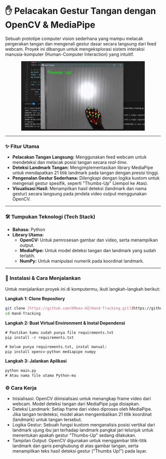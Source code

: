 # ✋ Pelacakan Gestur Tangan dengan OpenCV & MediaPipe

Sebuah prototipe computer vision sederhana yang mampu melacak pergerakan tangan dan mengenali gestur dasar secara langsung dari feed webcam. Proyek ini dibangun untuk mengeksplorasi sistem interaksi manusia-komputer (Human-Computer Interaction) yang intuitif.

<p align="center">
  <img src="https://github.com/KMoex-HZ/Hand-Tracking/blob/main/demo.gif?raw=true" alt="Demo Pelacakan Tangan" width="400">
</p>

---

### ✨ Fitur Utama

- **Pelacakan Tangan Langsung:** Menggunakan feed webcam untuk mendeteksi dan melacak posisi tangan secara *real-time*.
- **Deteksi Landmark Tangan:** Mengimplementasikan library MediaPipe untuk mendapatkan 21 titik landmark pada tangan dengan presisi tinggi.
- **Pengenalan Gestur Sederhana:** Dilengkapi dengan logika kustom untuk mengenali gestur spesifik, seperti "Thumbs-Up" (Jempol ke Atas).
- **Visualisasi Hasil:** Menampilkan hasil deteksi (landmark dan nama gestur) secara langsung pada jendela video output menggunakan OpenCV.

---

### 🛠️ Tumpukan Teknologi (Tech Stack)

- **Bahasa:** Python
- **Library Utama:**
  - **OpenCV:** Untuk pemrosesan gambar dan video, serta menampilkan output.
  - **MediaPipe:** Untuk model deteksi tangan dan landmark yang sudah terlatih.
  - **NumPy:** Untuk manipulasi numerik pada koordinat landmark.

---

### 🚀 Instalasi & Cara Menjalankan

Untuk menjalankan proyek ini di komputermu, ikuti langkah-langkah berikut:

**Langkah 1: Clone Repository**
```bash
git clone [https://github.com/KMoex-HZ/Hand-Tracking.git](https://github.com/KMoex-HZ/Hand-Tracking.git)
cd Hand-Tracking
```
**Langkah 2: Buat Virtual Environment & Instal Dependensi**
```
# Pastikan kamu sudah punya file requirements.txt
pip install -r requirements.txt
```
```
# belum punya requirements.txt, instal manual:
pip install opencv-python mediapipe numpy
```
**Langkah 3: Jalankan Aplikasi**
```
python main.py 
# Atau nama file utama Python-mu
```

### ⚙️ Cara Kerja
- Inisialisasi: OpenCV diinisialisasi untuk menangkap frame video dari webcam. Model deteksi tangan dari MediaPipe juga disiapkan.
- Deteksi Landmark: Setiap frame dari video diproses oleh MediaPipe. Jika tangan terdeteksi, model akan mengembalikan 21 titik koordinat (landmark) untuk tangan tersebut.
- Logika Gestur: Sebuah fungsi kustom menganalisis posisi vertikal dari landmark ujung ibu jari terhadap landmark pangkal jari telunjuk untuk menentukan apakah gestur "Thumbs-Up" sedang dilakukan.
- Tampilan Output: OpenCV digunakan untuk menggambar titik-titik landmark dan garis penghubung di atas gambar tangan, serta menampilkan teks hasil deteksi gestur ("Thumbs Up!") pada layar.
